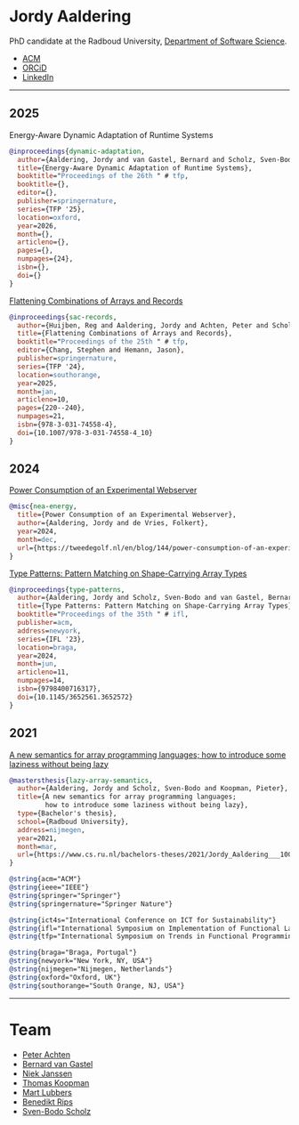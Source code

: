 # Jordy Aaldering

PhD candidate at the Radboud University, [Department of Software Science](https://sws.cs.ru.nl/).

- [ACM](https://dl.acm.org/profile/99661241184)
- [ORCiD](https://orcid.org/0009-0001-3018-5152)
- [LinkedIn](https://www.linkedin.com/in/jordy-aaldering-884512174/)

---

## 2025

Energy-Aware Dynamic Adaptation of Runtime Systems

```bibtex
@inproceedings{dynamic-adaptation,
  author={Aaldering, Jordy and van Gastel, Bernard and Scholz, Sven-Bodo},
  title={Energy-Aware Dynamic Adaptation of Runtime Systems},
  booktitle="Proceedings of the 26th " # tfp,
  booktitle={},
  editor={},
  publisher=springernature,
  series={TFP '25},
  location=oxford,
  year=2026,
  month={},
  articleno={},
  pages={},
  numpages={24},
  isbn={},
  doi={}
}
```

[Flattening Combinations of Arrays and Records](https://doi.org/10.1007/978-3-031-74558-4_10)

```bibtex
@inproceedings{sac-records,
  author={Huijben, Reg and Aaldering, Jordy and Achten, Peter and Scholz, Sven-Bodo},
  title={Flattening Combinations of Arrays and Records},
  booktitle="Proceedings of the 25th " # tfp,
  editor={Chang, Stephen and Hemann, Jason},
  publisher=springernature,
  series={TFP '24},
  location=southorange,
  year=2025,
  month=jan,
  articleno=10,
  pages={220--240},
  numpages=21,
  isbn={978-3-031-74558-4},
  doi={10.1007/978-3-031-74558-4_10}
}
```

## 2024

[Power Consumption of an Experimental Webserver](https://tweedegolf.nl/en/blog/144/power-consumption-of-an-experimental-webserver)

```bibtex
@misc{nea-energy,
  title={Power Consumption of an Experimental Webserver},
  author={Aaldering, Jordy and de Vries, Folkert},
  year=2024,
  month=dec,
  url={https://tweedegolf.nl/en/blog/144/power-consumption-of-an-experimental-webserver}
}
```

[Type Patterns: Pattern Matching on Shape-Carrying Array Types](https://doi.org/10.1145/3652561.3652572)

```bibtex
@inproceedings{type-patterns,
  author={Aaldering, Jordy and Scholz, Sven-Bodo and van Gastel, Bernard},
  title={Type Patterns: Pattern Matching on Shape-Carrying Array Types},
  booktitle="Proceedings of the 35th " # ifl,
  publisher=acm,
  address=newyork,
  series={IFL '23},
  location=braga,
  year=2024,
  month=jun,
  articleno=11,
  numpages=14,
  isbn={9798400716317},
  doi={10.1145/3652561.3652572}
}
```

## 2021

[A new semantics for array programming languages; how to introduce some laziness without being lazy](https://www.cs.ru.nl/bachelors-theses/2021/Jordy_Aaldering___1004292___A_new_semantics_for_array_programming_languages_-_how_to_introduce_some_laziness_without_being_lazy.pdf)

```bibtex
@mastersthesis{lazy-array-semantics,
  author={Aaldering, Jordy and Scholz, Sven-Bodo and Koopman, Pieter},
  title={A new semantics for array programming languages;
         how to introduce some laziness without being lazy},
  type={Bachelor's thesis},
  school={Radboud University},
  address=nijmegen,
  year=2021,
  month=mar,
  url={https://www.cs.ru.nl/bachelors-theses/2021/Jordy_Aaldering___1004292___A_new_semantics_for_array_programming_languages_-_how_to_introduce_some_laziness_without_being_lazy.pdf}
}
```

```bibtex
@string{acm="ACM"}
@string{ieee="IEEE"}
@string{springer="Springer"}
@string{springernature="Springer Nature"}

@string{ict4s="International Conference on ICT for Sustainability"}
@string{ifl="International Symposium on Implementation of Functional Languages"}
@string{tfp="International Symposium on Trends in Functional Programming"}

@string{braga="Braga, Portugal"}
@string{newyork="New York, NY, USA"}
@string{nijmegen="Nijmegen, Netherlands"}
@string{oxford="Oxford, UK"}
@string{southorange="South Orange, NJ, USA"}
```

---

# Team

- [Peter Achten](https://www.cs.ru.nl/P.Achten/)
- [Bernard van Gastel](https://sustainablesoftware.info)
- [Niek Janssen](https://www.ru.nl/en/people/janssen-n-j-a)
- [Thomas Koopman](https://www.ru.nl/personen/koopman-t)
- [Mart Lubbers](https://martlubbers.net)
- [Benedikt Rips](https://www.ru.nl/en/people/rips-b)
- [Sven-Bodo Scholz](https://thielescholz.eu/doku.php)
